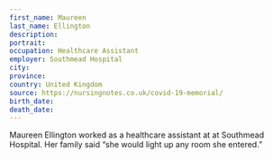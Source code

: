 ```yaml
---
first_name: Maureen
last_name: Ellington
description: 
portrait: 
occupation: Healthcare Assistant
employer: Southmead Hospital
city: 
province: 
country: United Kingdom
source: https://nursingnotes.co.uk/covid-19-memorial/
birth_date: 
death_date: 
---
```


Maureen Ellington worked as a healthcare assistant at at Southmead Hospital. Her family said “she would light up any room she entered.”

